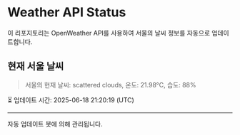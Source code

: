 
# Weather API Status

이 리포지토리는 OpenWeather API를 사용하여 서울의 날씨 정보를 자동으로 업데이트합니다.

## 현재 서울 날씨
> 서울의 현재 날씨: scattered clouds, 온도: 21.98°C, 습도: 88%

⏳ 업데이트 시간: 2025-06-18 21:20:19 (UTC)

---
자동 업데이트 봇에 의해 관리됩니다.
